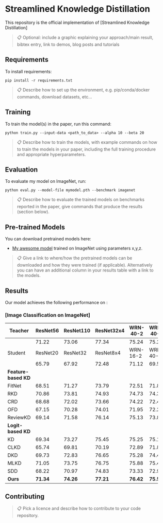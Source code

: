 # Streamlined Knowledge Distillation

This repository is the official implementation of [Streamlined Knowledge Distillation]

>📋  Optional: include a graphic explaining your approach/main result, bibtex entry, link to demos, blog posts and tutorials

## Requirements

To install requirements:

```setup
pip install -r requirements.txt
```

>📋  Describe how to set up the environment, e.g. pip/conda/docker commands, download datasets, etc...

## Training

To train the model(s) in the paper, run this command:

```train
python train.py --input-data <path_to_data> --alpha 10 --beta 20
```

>📋  Describe how to train the models, with example commands on how to train the models in your paper, including the full training procedure and appropriate hyperparameters.

## Evaluation

To evaluate my model on ImageNet, run:

```eval
python eval.py --model-file mymodel.pth --benchmark imagenet
```

>📋  Describe how to evaluate the trained models on benchmarks reported in the paper, give commands that produce the results (section below).

## Pre-trained Models

You can download pretrained models here:

- [My awesome model](https://drive.google.com/mymodel.pth) trained on ImageNet using parameters x,y,z. 

>📋  Give a link to where/how the pretrained models can be downloaded and how they were trained (if applicable).  Alternatively you can have an additional column in your results table with a link to the models.

## Results

Our model achieves the following performance on :

### [Image Classification on ImageNet]

| Teacher     | ResNet56 | ResNet110 | ResNet32x4 | WRN-40-2  | WRN-40-2  | VGG13 |
|------------|----------|-----------|------------|--------------|--------------|--------|
|            | 71.22    | 73.06     | 77.34      | 75.24        | 75.24        | 72.00  |
| Student    | ResNet20 | ResNet32 | ResNet8x4   | WRN-16-2     | WRN-40-1     | VGG13  |
|            | 65.79    | 67.92     | 72.48      | 71.12        | 69.54        | 68.19  |
| **Feature-based KD** |          |           |            |              |              |        |
| FitNet     | 68.51    | 71.27     | 73.79      | 72.51        | 71.85        | 71.75  |
| RKD        | 70.86    | 73.81     | 74.93      | 74.73        | 74.30        | 72.05  |
| CRD        | 68.68    | 72.02     | 73.66      | 74.22        | 72.44        | 72.74  |
| OFD        | 67.15    | 70.28     | 74.01      | 71.95        | 72.21        | 73.75  |
| ReviewKD   | 69.14    | 71.58     | 76.14      | 75.13        | 73.82        | 73.26  |
| **Logit-based KD**   |          |           |            |              |              |        |
| KD         | 69.34    | 73.27     | 75.45      | 75.25        | 75.12        | 71.35  |
| CLKD       | 65.74    | 69.81     | 70.19      | 72.89        | 71.89        | 72.46  |
| DKD        | 69.73    | 72.83     | 76.65      | 75.28        | 74.40        | 71.81  |
| MLKD       | 71.05    | 73.75     | 76.75      | 75.88        | 75.45        | 72.42  |
| SDD        | 68.22    | 70.97     | 74.83      | 73.33        | 72.94        | 73.09  |
| **Ours**   | **71.34**| **74.26** | **77.21**  | **76.42**    | **75.56**    | **74.10** |


## Contributing

>📋  Pick a licence and describe how to contribute to your code repository. 
